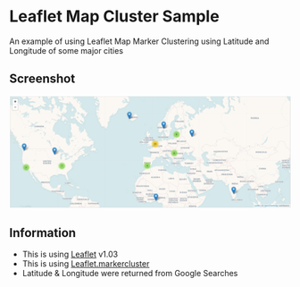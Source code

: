 # Leaflet Map Cluster Sample
An example of using Leaflet Map Marker Clustering using Latitude and Longitude of some major cities

## Screenshot
![Leaflet clustering](/images/leaflet-clustering.png)

## Information
- This is using [Leaflet](https://leafletjs.com/) v1.03
- This is using [Leaflet.markercluster](https://github.com/Leaflet/Leaflet.markercluster) 
- Latitude & Longitude were returned from Google Searches